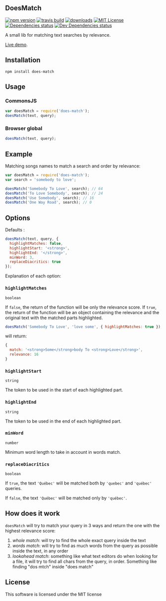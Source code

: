 DoesMatch
---------

[![npm version](https://img.shields.io/npm/v/does-match.svg)](https://npm.im/does-match)
[![travis build](https://img.shields.io/travis/rafaeleyng/does-match.svg)](https://travis-ci.org/rafaeleyng/does-match)
[![downloads](https://img.shields.io/npm/dt/does-match.svg)](http://npm-stat.com/charts.html?package=does-match)
[![MIT License](https://img.shields.io/npm/l/does-match.svg)](http://opensource.org/licenses/MIT)
[![Dependencies status](https://img.shields.io/david/rafaeleyng/does-match.svg)](https://david-dm.org/rafaeleyng/does-match#info=dependencies)
[![Dev Dependencies status](https://img.shields.io/david/dev/rafaeleyng/does-match.svg)](https://david-dm.org/rafaeleyng/does-match#info=devDependencies)

A small lib for matching text searches by relevance.

[Live demo](http://rafaeleyng.github.io/does-match/).

## Installation

```
npm install does-match
```

## Usage

### CommonsJS

```javascript
var doesMatch = require('does-match');
doesMatch(text, query);
```

### Browser global

```javascript
doesMatch(text, query);
```

## Example

Matching songs names to match a search and order by relevance:

```javascript
var doesMatch = require('does-match');
var search = 'somebody to love';

doesMatch('Somebody To Love', search); // 64
doesMatch('To Love Somebody', search); // 24
doesMatch('Use Somebody', search); // 16
doesMatch('One Way Road', search); // 0
```

## Options

Defaults :

```javascript
doesMatch(text, query, {
  highlightMatches: false,
  highlightStart: '<strong>',
  highlightEnd: '</strong>',
  minWord: 3,
  replaceDiacritics: true
});
```

Explanation of each option:

### `highlightMatches`

`boolean`

If `false`, the return of the function will be only the relevance score.
If `true`, the return of the function will be an object containing the relevance and the original text with the matched parts highlighted.

```javascript
doesMatch('Somebody To Love', 'love some', { highlightMatches: true });
```

will return:

```javascript
{
  match: '<strong>Some</strong>body To <strong>Love</strong>',
  relevance: 16
}
```

### `highlightStart`

`string`

The token to be used in the start of each highlighted part.

### `highlightEnd`

`string`

The token to be used in the end of each highlighted part.

### `minWord`

`number`

Minimum word length to take in account in words match.

### `replaceDiacritics`

`boolean`

If `true`, the text `'Québec'` will be matched both by `'quebec'` and `'québec'` queries.

If `false`, the text `'Québec'` will be matched only by `'québec'`.

## How does it work

`doesMatch` will try to match your query in 3 ways and return the one with the highest relevance score:

1. *whole match*: will try to find the whole exact query inside the text
1. *words match*: will try to find as much words from the query as possible inside the text, in any order
1. *lookahead match*: something like what text editors do when looking for a file, it will try to find all chars from the query, in order. Something like finding "dos mtch" inside "does match"

## License

This software is licensed under the MIT license
